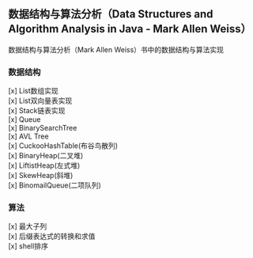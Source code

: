 ## 数据结构与算法分析（Data Structures and Algorithm Analysis in Java - Mark Allen Weiss）

 数据结构与算法分析（Mark Allen Weiss）书中的数据结构与算法实现
 

### 数据结构

[x] List数组实现   
[x] List双向量表实现     
[x] Stack链表实现   
[x] Queue  
[x] BinarySearchTree    
[x] AVL Tree   
[x] CuckooHashTable(布谷鸟散列)    
[x] BinaryHeap(二叉堆)  
[x] LiftistHeap(左式堆)  
[x] SkewHeap(斜堆)  
[x] BinomailQueue(二项队列)

### 算法

[x] 最大子列  
[x] 后缀表达式的转换和求值  
[x] shell排序